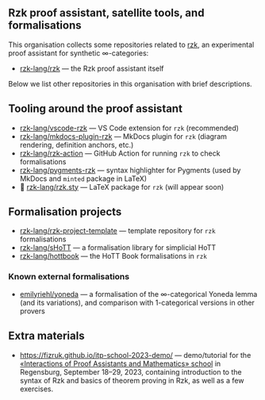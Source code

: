 ## Rzk proof assistant, satellite tools, and formalisations

This organisation collects some repositories related to [rzk](https://github.com/rzk-lang/rzk), an experimental proof assistant for synthetic ∞-categories:

- [rzk-lang/rzk](https://github.com/rzk-lang/rzk) — the Rzk proof assistant itself

Below we list other repositories in this organisation with brief descriptions.

## Tooling around the proof assistant

- [rzk-lang/vscode-rzk](https://github.com/rzk-lang/vscode-rzk) — VS Code extension for `rzk` (recommended)
- [rzk-lang/mkdocs-plugin-rzk](https://github.com/rzk-lang/mkdocs-plugin-rzk) — MkDocs plugin for `rzk` (diagram rendering, definition anchors, etc.)
- [rzk-lang/rzk-action](https://github.com/rzk-lang/rzk-action) — GitHub Action for running `rzk` to check formalisations
- [rzk-lang/pygments-rzk](https://github.com/rzk-lang/pygments-rzk) — syntax highlighter for Pygments (used by MkDocs and `minted` package in LaTeX)
- 🚧 [rzk-lang/rzk.sty](https://github.com/rzk-lang/rzk.sty) — LaTeX package for `rzk` (will appear soon)

## Formalisation projects

- [rzk-lang/rzk-project-template](https://github.com/rzk-lang/rzk-project-template) — template repository for `rzk` formalisations
- [rzk-lang/sHoTT](https://github.com/rzk-lang/sHoTT) — a formalisation library for simplicial HoTT
- [rzk-lang/hottbook](https://github.com/rzk-lang/hottbook) — the HoTT Book formalisations in `rzk`

### Known external formalisations

- [emilyriehl/yoneda](https://github.com/emilyriehl/yoneda) — a formalisation of the ∞-categorical Yoneda lemma (and its variations), and comparison with 1-categorical versions in other provers

## Extra materials

- <https://fizruk.github.io/itp-school-2023-demo/> — demo/tutorial for the [«Interactions of Proof Assistants and Mathematics» school](https://itp-school-2023.github.io)
  in Regensburg, September 18–29, 2023, containing introduction to the syntax of Rzk and basics of theorem proving in Rzk, as well as a few exercises.

<!--

**Here are some ideas to get you started:**

🙋‍♀️ A short introduction - what is your organization all about?
🌈 Contribution guidelines - how can the community get involved?
👩‍💻 Useful resources - where can the community find your docs? Is there anything else the community should know?
🍿 Fun facts - what does your team eat for breakfast?
🧙 Remember, you can do mighty things with the power of [Markdown](https://docs.github.com/github/writing-on-github/getting-started-with-writing-and-formatting-on-github/basic-writing-and-formatting-syntax)
-->
